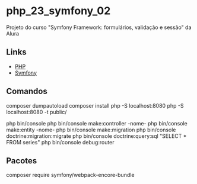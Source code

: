 # php_23_symfony_02

Projeto do curso "Symfony Framework: formulários, validação e sessão" da Alura

## Links

- [PHP](https://www.php.net/)
- [Symfony](https://symfony.com/)

## Comandos

composer dumpautoload
composer install
php -S localhost:8080
php -S localhost:8080 -t public/

php bin/console
php bin/console make:controller -nome-
php bin/console make:entity -nome-
php bin/console make:migration
php bin/console doctrine:migration:migrate
php bin/console doctrine:query:sql "SELECT * FROM series"
php bin/console debug:router

## Pacotes

composer require symfony/webpack-encore-bundle
